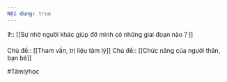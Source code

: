 ```yaml
---
Nội dung: true
---
```


❓:: [[Sự nhờ người khác giúp đỡ mình có những giai đoạn nào？]] 

Chủ đề:: [[Tham vấn, trị liệu tâm lý]]
Chủ đề:: [[Chức năng của người thân, bạn bè]]

#Tâmlýhọc 
